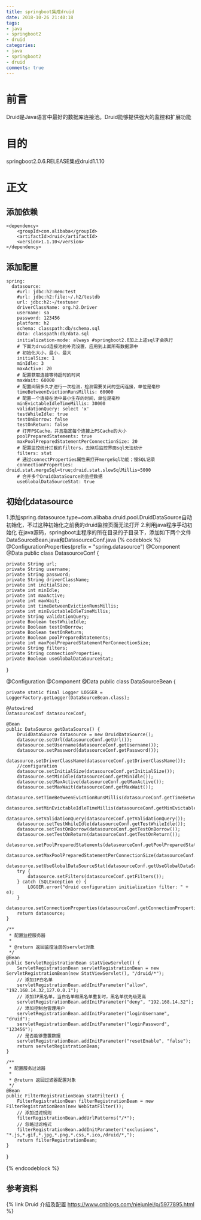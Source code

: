 ```yaml
---
title: springboot集成druid
date: 2018-10-26 21:40:18
tags:
- java
- springboot2
- druid
categories:
- java
- springboot2
- druid
comments: true
---
```

# 前言
Druid是Java语言中最好的数据库连接池。Druid能够提供强大的监控和扩展功能
# 目的
springboot2.0.6.RELEASE集成druid1.1.10
<!-- more -->

# 正文
## 添加依赖
```
<dependency>
    <groupId>com.alibaba</groupId>
    <artifactId>druid</artifactId>
    <version>1.1.10</version>
</dependency>
```

## 添加配置
```
spring:
  datasource:
    #url: jdbc:h2:mem:test
    #url: jdbc:h2:file:~/.h2/testdb
    url: jdbc:h2:~/testuser
    driverClassName: org.h2.Driver
    username: sa
    password: 123456
    platform: h2
    schema: classpath:db/schema.sql
    data: classpath:db/data.sql
    initialization-mode: always #springboot2.0加上上述sql才会执行
    # 下面为druid连接池的补充设置，应用到上面所有数据源中
    # 初始化大小，最小，最大
    initialSize: 1
    minIdle: 3
    maxActive: 20
    # 配置获取连接等待超时的时间
    maxWait: 60000
    # 配置间隔多久才进行一次检测，检测需要关闭的空闲连接，单位是毫秒
    timeBetweenEvictionRunsMillis: 60000
    # 配置一个连接在池中最小生存的时间，单位是毫秒
    minEvictableIdleTimeMillis: 30000
    validationQuery: select 'x'
    testWhileIdle: true
    testOnBorrow: false
    testOnReturn: false
    # 打开PSCache，并且指定每个连接上PSCache的大小
    poolPreparedStatements: true
    maxPoolPreparedStatementPerConnectionSize: 20
    # 配置监控统计拦截的filters，去掉后监控界面sql无法统计
    filters: stat
    # 通过connectProperties属性来打开mergeSql功能；慢SQL记录
    connectionProperties: druid.stat.mergeSql=true;druid.stat.slowSqlMillis=5000
    # 合并多个DruidDataSource的监控数据
    useGlobalDataSourceStat: true
```

## 初始化datasource
1.添加spring.datasource.type=com.alibaba.druid.pool.DruidDataSource自动初始化，不过这种初始化之前我的druid监控页面无法打开
2.利用java程序手动初始化
在java源码，springboot主程序的所在目录的子目录下，添加如下两个文件DataSourceBean.java和DatasourceConf.java
{% codeblock %}
@ConfigurationProperties(prefix = "spring.datasource")
@Component
@Data
public class DatasourceConf {

    private String url;
    private String username;
    private String password;
    private String driverClassName;
    private int initialSize;
    private int minIdle;
    private int maxActive;
    private int maxWait;
    private int timeBetweenEvictionRunsMillis;
    private int minEvictableIdleTimeMillis;
    private String validationQuery;
    private Boolean testWhileIdle;
    private Boolean testOnBorrow;
    private Boolean testOnReturn;
    private Boolean poolPreparedStatements;
    private int maxPoolPreparedStatementPerConnectionSize;
    private String filters;
    private String connectionProperties;
    private Boolean useGlobalDataSourceStat;
}

@Configuration
@Component
@Data
public class DataSourceBean {

    private static final Logger LOGGER = LoggerFactory.getLogger(DataSourceBean.class);

    @Autowired
    DatasourceConf datasourceConf;

    @Bean
    public DataSource getDataSource() {
        DruidDataSource datasource = new DruidDataSource();
        datasource.setUrl(datasourceConf.getUrl());
        datasource.setUsername(datasourceConf.getUsername());
        datasource.setPassword(datasourceConf.getPassword());
        datasource.setDriverClassName(datasourceConf.getDriverClassName());
        //configuration
        datasource.setInitialSize(datasourceConf.getInitialSize());
        datasource.setMinIdle(datasourceConf.getMinIdle());
        datasource.setMaxActive(datasourceConf.getMaxActive());
        datasource.setMaxWait(datasourceConf.getMaxWait());
        datasource.setTimeBetweenEvictionRunsMillis(datasourceConf.getTimeBetweenEvictionRunsMillis());
        datasource.setMinEvictableIdleTimeMillis(datasourceConf.getMinEvictableIdleTimeMillis());
        datasource.setValidationQuery(datasourceConf.getValidationQuery());
        datasource.setTestWhileIdle(datasourceConf.getTestWhileIdle());
        datasource.setTestOnBorrow(datasourceConf.getTestOnBorrow());
        datasource.setTestOnReturn(datasourceConf.getTestOnReturn());
        datasource.setPoolPreparedStatements(datasourceConf.getPoolPreparedStatements());
        datasource.setMaxPoolPreparedStatementPerConnectionSize(datasourceConf.getMaxPoolPreparedStatementPerConnectionSize());
        datasource.setUseGlobalDataSourceStat(datasourceConf.getUseGlobalDataSourceStat());
        try {
            datasource.setFilters(datasourceConf.getFilters());
        } catch (SQLException e) {
            LOGGER.error("druid configuration initialization filter: " + e);
        }
        datasource.setConnectionProperties(datasourceConf.getConnectionProperties());
        return datasource;
    }

    /**
     * 配置监控服务器
     *
     * @return 返回监控注册的servlet对象
     */
    @Bean
    public ServletRegistrationBean statViewServlet() {
        ServletRegistrationBean servletRegistrationBean = new ServletRegistrationBean(new StatViewServlet(), "/druid/*");
        // 添加IP白名单
        servletRegistrationBean.addInitParameter("allow", "192.168.14.32,127.0.0.1");
        // 添加IP黑名单，当白名单和黑名单重复时，黑名单优先级更高
        servletRegistrationBean.addInitParameter("deny", "192.168.14.32");
        // 添加控制台管理用户
        servletRegistrationBean.addInitParameter("loginUsername", "druid");
        servletRegistrationBean.addInitParameter("loginPassword", "123456");
        // 是否能够重置数据
        servletRegistrationBean.addInitParameter("resetEnable", "false");
        return servletRegistrationBean;
    }

    /**
     * 配置服务过滤器
     *
     * @return 返回过滤器配置对象
     */
    @Bean
    public FilterRegistrationBean statFilter() {
        FilterRegistrationBean filterRegistrationBean = new FilterRegistrationBean(new WebStatFilter());
        // 添加过滤规则
        filterRegistrationBean.addUrlPatterns("/*");
        // 忽略过滤格式
        filterRegistrationBean.addInitParameter("exclusions", "*.js,*.gif,*.jpg,*.png,*.css,*.ico,/druid/*,");
        return filterRegistrationBean;
    }
}

{% endcodeblock %}

## 参考资料
{% link Druid 介绍及配置 https://www.cnblogs.com/niejunlei/p/5977895.html %}

